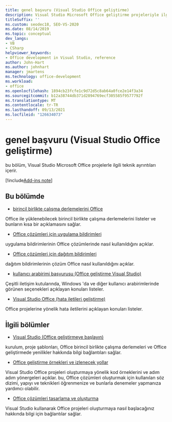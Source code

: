 ```yaml
---
title: genel başvuru (Visual Studio Office geliştirme)
description: Visual Studio Microsoft Office geliştirme projeleriyle ilgili genel başvuru bilgilerini öğrenin.
titleSuffix: ''
ms.custom: seodec18, SEO-VS-2020
ms.date: 08/14/2019
ms.topic: conceptual
dev_langs:
- VB
- CSharp
helpviewer_keywords:
- Office development in Visual Studio, reference
author: John-Hart
ms.author: johnhart
manager: jmartens
ms.technology: office-development
ms.workload:
- office
ms.openlocfilehash: 1894cb23fcfe1c9d72d5c8ab64a0fce2e14f3a34
ms.sourcegitcommit: b12a38744db371d2894769ecf305585f9577792f
ms.translationtype: MT
ms.contentlocale: tr-TR
ms.lasthandoff: 09/13/2021
ms.locfileid: "126634073"
---
```

# <a name="general-reference-office-development-in-visual-studio"></a>genel başvuru (Visual Studio Office geliştirme)
  bu bölüm, Visual Studio Microsoft Office projelerle ilgili teknik ayrıntıları içerir.

[!include[Add-ins note](includes/addinsnote.md)]

## <a name="in-this-section"></a>Bu bölümde
- [birincil birlikte çalışma derlemelerini Office](../vsto/office-primary-interop-assemblies.md)

 Office ile yüklenebilecek birincil birlikte çalışma derlemelerini listeler ve bunların kısa bir açıklamasını sağlar.

- [Office çözümleri için uygulama bildirimleri](../vsto/application-manifests-for-office-solutions.md)

 uygulama bildirimlerinin Office çözümlerinde nasıl kullanıldığını açıklar.

- [Office çözümleri için dağıtım bildirimleri](../vsto/deployment-manifests-for-office-solutions.md)

 dağıtım bildirimlerinin çözüm Office nasıl kullanıldığını açıklar.

- [kullanıcı arabirimi başvurusu &#40;Office geliştirme Visual Studio&#41;](../vsto/user-interface-reference-office-development-in-visual-studio.md)

 Çeşitli iletişim kutularında, Windows 'da ve diğer kullanıcı arabirimlerinde görünen seçenekleri açıklayan konuları listeler.

- [Visual Studio Office &#40;hata iletileri geliştirme&#41;](../vsto/error-messages-office-development-in-visual-studio.md)

 Office projelerine yönelik hata iletilerini açıklayan konuları listeler.

## <a name="related-sections"></a>İlgili bölümler
- [Visual Studio &#40;Office geliştirmeye başlayın&#41;](../vsto/getting-started-office-development-in-visual-studio.md)

 kurulum, proje şablonları, Office birincil birlikte çalışma derlemeleri ve Office geliştirmede yenilikler hakkında bilgi bağlantıları sağlar.

- [Office geliştirme örnekleri ve izlenecek yollar](../vsto/office-development-samples-and-walkthroughs.md)

 Visual Studio Office projeleri oluşturmaya yönelik kod örneklerini ve adım adım yönergeleri açıklar. bu, Office çözümleri oluşturmak için kullanılan söz dizimi, yapıyı ve teknikleri öğrenmenize ve bunlarla denemeler yapmanıza yardımcı olabilir.

- [Office çözümleri tasarlama ve oluşturma](../vsto/designing-and-creating-office-solutions.md)

 Visual Studio kullanarak Office projeleri oluşturmaya nasıl başlacağınız hakkında bilgi için bağlantılar sağlar.
